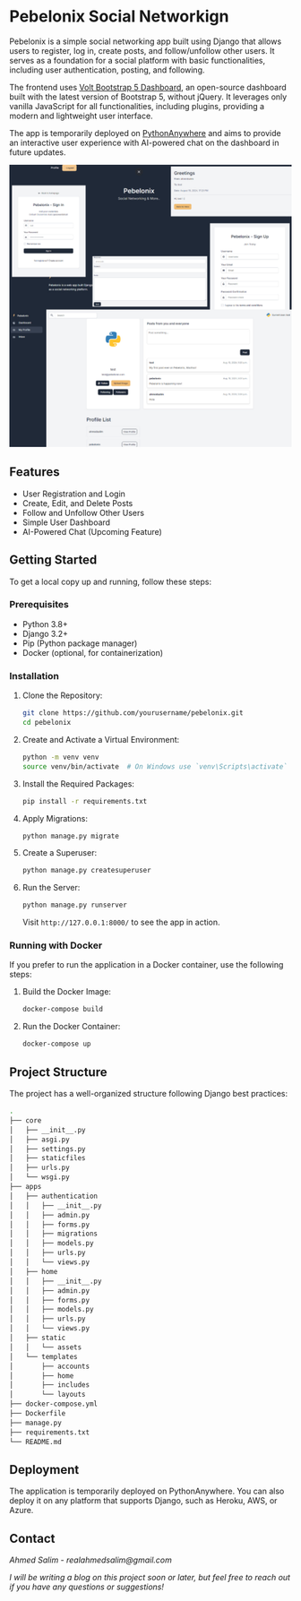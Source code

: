 # Pebelonix Social Networkign

Pebelonix is a simple social networking app built using Django that allows users to register, log in, create posts, and follow/unfollow other users. It serves as a foundation for a social platform with basic functionalities, including user authentication, posting, and following.

The frontend uses [Volt Bootstrap 5 Dashboard]((https://demo.themesberg.com/volt-pro/pages/dashboard/dashboard.html)), an open-source dashboard built with the latest version of Bootstrap 5, without jQuery. It leverages only vanilla JavaScript for all functionalities, including plugins, providing a modern and lightweight user interface.

The app is temporarily deployed on [PythonAnywhere](https://pebelone.pythonanywhere.com/) and aims to provide an interactive user experience with AI-powered chat on the dashboard in future updates.

![screenshot](./apps/static/assets/img/screenshots.jpg)

## Features

- User Registration and Login
- Create, Edit, and Delete Posts
- Follow and Unfollow Other Users
- Simple User Dashboard
- AI-Powered Chat (Upcoming Feature)

## Getting Started

To get a local copy up and running, follow these steps:

### Prerequisites

- Python 3.8+
- Django 3.2+
- Pip (Python package manager)
- Docker (optional, for containerization)

### Installation

1. Clone the Repository:

    ```bash
    git clone https://github.com/yourusername/pebelonix.git
    cd pebelonix
    ```

2. Create and Activate a Virtual Environment:

    ```bash
    python -m venv venv
    source venv/bin/activate  # On Windows use `venv\Scripts\activate`

    ```

3. Install the Required Packages:

    ```bash
    pip install -r requirements.txt
    ```

4. Apply Migrations:

    ```bash
    python manage.py migrate
    ```
5. Create a Superuser:

    ```bash
    python manage.py createsuperuser
    ```
6. Run the Server:
    ```bash
    python manage.py runserver
    ```
    Visit `http://127.0.0.1:8000/` to see the app in action.

### Running with Docker
If you prefer to run the application in a Docker container, use the following steps:

1. Build the Docker Image:
    ```bash
    docker-compose build
    ```

2. Run the Docker Container:

    ```bash
    docker-compose up
    ```

## Project Structure
The project has a well-organized structure following Django best practices:


```bash
.
├── core
│   ├── __init__.py
│   ├── asgi.py
│   ├── settings.py
│   ├── staticfiles
│   ├── urls.py
│   └── wsgi.py
├── apps
│   ├── authentication
│   │   ├── __init__.py
│   │   ├── admin.py
│   │   ├── forms.py
│   │   ├── migrations
│   │   ├── models.py
│   │   ├── urls.py
│   │   └── views.py
│   ├── home
│   │   ├── __init__.py
│   │   ├── admin.py
│   │   ├── forms.py
│   │   ├── models.py
│   │   ├── urls.py
│   │   └── views.py
│   ├── static
│   │   └── assets
│   └── templates
│       ├── accounts
│       ├── home
│       ├── includes
│       └── layouts
├── docker-compose.yml
├── Dockerfile
├── manage.py
├── requirements.txt
└── README.md

```

## Deployment

The application is temporarily deployed on PythonAnywhere. You can also deploy it on any platform that supports Django, such as Heroku, AWS, or Azure.


## Contact

_Ahmed Salim - realahmedsalim@gmail.com_

_I will be writing a blog on this project soon or later, but feel free to reach out if you have any questions or suggestions!_